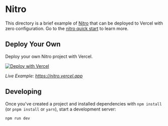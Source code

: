 # Nitro

This directory is a brief example of [Nitro](https://nitro.build/) that can be deployed to Vercel with zero configuration. Go to the [nitro quick start](https://nitro.unjs.io/guide#quick-start) to learn more.

## Deploy Your Own

Deploy your own Nitro project with Vercel.

[![Deploy with Vercel](https://vercel.com/button)](https://vercel.com/new/clone?repository-url=https://github.com/vercel/examples/tree/main/framework-boilerplates/nitro&template=nitro)

_Live Example: https://nitro.vercel.app_

## Developing

Once you've created a project and installed dependencies with `npm install` (or `pnpm install` or `yarn`), start a development server:

```bash
npm run dev
```
